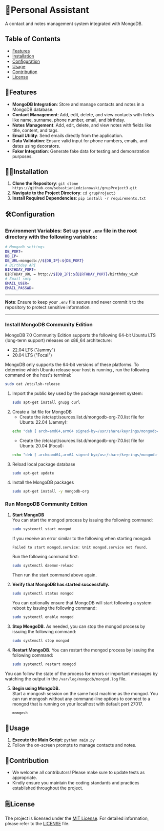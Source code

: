 # 🐔Personal Assistant

A contact and notes management system integrated with MongoDB.

## Table of Contents

- [Features](#features)
- [Installation](#installation)
- [Configuration](#configuration)
- [Usage](#usage)
- [Contribution](#contribution)
- [License](#license)

## 👾Features

- **MongoDB Integration**: Store and manage contacts and notes in a MongoDB database.
- **Contact Management**: Add, edit, delete, and view contacts with fields like name, surname, phone number, email, and birthday.
- **Notes Management**: Add, edit, delete, and view notes with fields like title, content, and tags.
- **Email Utility**: Send emails directly from the application.
- **Data Validation**: Ensure valid input for phone numbers, emails, and dates using decorators.
- **Faker Integration**: Generate fake data for testing and demonstration purposes.

## 🧑‍🔬Installation

1. **Clone the Repository**: `git clone https://github.com/sebastianLedzianowski/grupProject3.git`
2. **Navigate to the Project Directory**: `cd grupProject3`
3. **Install Required Dependencies**: `pip install -r requirements.txt`


## 🛠️Configuration

### **Environment Variables**: Set up your `.env` file in the root directory with the following variables:
```bash
# Mongodb settings
DB_PORT=
DB_IP=
DB_URL=mongodb://${DB_IP}:${DB_PORT}
# Birthday API
BIRTHDAY_PORT=
BIRTHDAY_URL = http://${DB_IP}:${BIRTHDAY_PORT}/birthday_wish
# Email smtp
EMAIL_USER=
EMAIL_PASSWD=
```

---

**Note**: Ensure to keep your `.env` file secure and never commit it to the repository to protect sensitive information.

---

### **Install MongoDB Community Edition** 
MongoDB 7.0 Community Edition supports the following 64-bit Ubuntu LTS (long-term support) 
releases on x86_64 architecture:

 - 22.04 LTS ("Jammy")
 - 20.04 LTS ("Focal")

MongoDB only supports the 64-bit versions of these platforms. To determine which Ubuntu release your host is running
, run the following command on the host's terminal:

```bash
sudo cat /etc/lsb-release
```

1. Import the public key used by the package management system:
    ```bash
    sudo apt-get install gnupg curl
    ```
2. Create a list file for MongoDB
    - Create the /etc/apt/sources.list.d/mongodb-org-7.0.list file for Ubuntu 22.04 (Jammy):
    ```bash
    echo "deb [ arch=amd64,arm64 signed-by=/usr/share/keyrings/mongodb-server-7.0.gpg ] https://repo.mongodb.org/apt/ubuntu jammy/mongodb-org/7.0 multiverse" | sudo tee /etc/apt/sources.list.d/mongodb-org-7.0.list
    ```
   - Create the /etc/apt/sources.list.d/mongodb-org-7.0.list file for Ubuntu 20.04 (Focal):
    ```bash
   echo "deb [ arch=amd64,arm64 signed-by=/usr/share/keyrings/mongodb-server-7.0.gpg ] https://repo.mongodb.org/apt/ubuntu focal/mongodb-org/7.0 multiverse" | sudo tee /etc/apt/sources.list.d/mongodb-org-7.0.list
    ```
3. Reload local package database
    ```bash
    sudo apt-get update
    ```
4. Install the MongoDB packages
    ```bash
    sudo apt-get install -y mongodb-org
    ```
### **Run MongoDB Community Edition**

1. **Start MongoDB** \
You can start the mongod process by issuing the following command:
   ```bash
   sudo systemctl start mongod
   ```
   If you receive an error similar to the following when starting mongod:
   ```bash
   Failed to start mongod.service: Unit mongod.service not found.
   ```
   Run the following command first:
   ```bash
   sudo systemctl daemon-reload
   ```
   Then run the start command above again.

2. **Verify that MongoDB has started successfully.**
   ```bash
   sudo systemctl status mongod
   ```
   You can optionally ensure that MongoDB will start following a system reboot by issuing the following command:
   ```bash
   sudo systemctl enable mongod
   ```
   
3. **Stop MongoDB.**
   As needed, you can stop the mongod process by issuing the following command:
   ```bash
   sudo systemctl stop mongod
   ```
4. **Restart MongoDB.**
   You can restart the mongod process by issuing the following command:
   ```bash
   sudo systemctl restart mongod
   ```
You can follow the state of the process for errors or important messages by watching the output in the 
```/var/log/mongodb/mongod.log``` file.

5. **Begin using MongoDB.**\
   Start a mongosh session on the same host machine as the mongod. You can run mongosh without any command-line 
   options to connect to a mongod that is running on your localhost with default port 27017.
   ```bash
   mongosh
   ```
   
## 🥳Usage

1. **Execute the Main Script**: `python main.py`
2. Follow the on-screen prompts to manage contacts and notes.

## 🤝Contribution

- We welcome all contributors! Please make sure to update tests as appropriate.
- Kindly ensure you maintain the coding standards and practices established throughout the project.

## 🗒️License

The project is licensed under the [MIT License](LICENSE). For detailed information, please refer to the [LICENSE](LICENSE) file.
